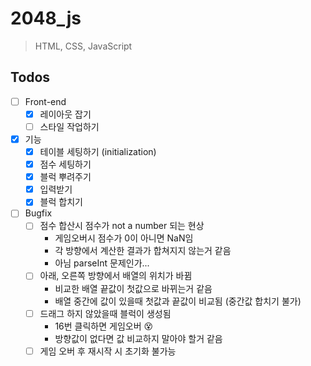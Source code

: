 # 2048_js
> HTML, CSS, JavaScript

## Todos

- [ ] Front-end
  - [x] 레이아웃 잡기
  - [ ] 스타일 작업하기
- [x] 기능
  - [x] 테이블 세팅하기 (initialization)
  - [x] 점수 세팅하기
  - [x] 블럭 뿌려주기
  - [x] 입력받기
  - [x] 블럭 합치기
- [ ] Bugfix
  - [ ] 점수 합산시 점수가 not a number 되는 현상
    - 게임오버시 점수가 0이 아니면 NaN임
    - 각 방향에서 계산한 결과가 합쳐지지 않는거 같음
    - 아님 parseInt 문제인가...
  - [ ] 아래, 오른쪽 방향에서 배열의 위치가 바뀜
    - 비교한 배열 끝값이 첫값으로 바뀌는거 같음
    - 배열 중간에 값이 있을때 첫값과 끝값이 비교됨 (중간값 합치기 불가)
  - [ ] 드래그 하지 않았을때 블럭이 생성됨
    - 16번 클릭하면 게임오버 😵
    - 방향값이 없다면 값 비교하지 말아야 할거 같음
  - [ ] 게임 오버 후 재시작 시 초기화 불가능